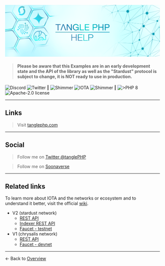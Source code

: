 ![](.meta/Banner.png)

> #### Please be aware that this Examples are in an early development state and the API of the library as well as the "Stardust" protocol is subject to change, it is NOT ready to use in production.

<a href="https://discord.iota.org/" style="text-decoration:none;"><img src="https://img.shields.io/badge/Discord-9cf.svg?style=social&logo=discord" alt="Discord"></a>
<a href="https://twitter.com/tanglePHP/" style="text-decoration:none;"><img src="https://img.shields.io/badge/Twitter-@tanglePHP-9cf.svg?style=social&logo=twitter" alt="Twitter"></a> ‖
<a href="https://www.tanglephp.com/" style="text-decoration:none;"><img src="https://img.shields.io/badge/tanglePHP-grey?style=flat-square&logo=tanglePHP" alt="Shimmer"></a>
<a href="https://www.iota.org/" style="text-decoration:none;"><img src="https://img.shields.io/badge/IOTA-grey?style=flat-square&logo=iota" alt="IOTA"></a>
<a href="https://www.shimmer.network/" style="text-decoration:none;"><img src="https://img.shields.io/badge/Shimmer-grey?style=flat-square&logo=shimmer" alt="Shimmer"></a> ‖
<a href="https://www.php.net/" style="text-decoration:none;"><img src="https://img.shields.io/badge/PHP->= 8.1.x-blue?style=flat-square&logo=php" alt=">PHP 8"></a>
<a href="https://github.com/iota-community/iota.php/LICENSE" style="text-decoration:none;"><img src="https://img.shields.io/badge/license-Apache--2.0-green?style=flat-square" alt="Apache-2.0 license"></a>

___

## Links

> Visit  [tanglephp.com](https://tanglephp.com)

---

## Social

> Follow me on  [Twitter @tanglePHP](https://twitter.com/tanglePHP)

> Follow me on [Soonaverse](https://soonaverse.com/space/0xb62ff484cb5f512eb0a110055511b3f4a57467a9/overview)

---

## Related links

To learn more about IOTA and the networks or ecosystem and to understand it better, visit the official [wiki](https://wiki.iota.org/).

+ V2 (stardust network)
    + [REST API](https://editor.swagger.io/?url=https://raw.githubusercontent.com/iotaledger/tips/main/tips/TIP-0025/core-rest-api.yaml)
    + [Indexer REST API](https://editor.swagger.io/?url=https://raw.githubusercontent.com/iotaledger/tips/indexer-api/tips/TIP-0026/indexer-rest-api.yaml)
    + [Faucet - testnet](https://faucet.testnet.shimmer.network/)
+ V1 (chrysalis network)
    + [REST API](https://editor.swagger.io/?url=https://raw.githubusercontent.com/iotaledger/tips/main/tips/TIP-0013/rest-api.yaml)
    + [Faucet - devnet](https://faucet.chrysalis-devnet.iota.cafe/)

---

<- Back to [Overview](000_index.md)